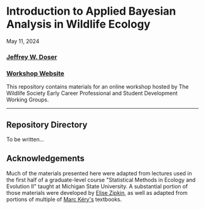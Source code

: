 # Introduction to Applied Bayesian Analysis in Wildlife Ecology 

May 11, 2024

### [Jeffrey W. Doser](https://www.jeffdoser.com/)

### [Workshop Website](https://doserjef.github.io/TWS24-Bayesian-Workshop/)

This repository contains materials for an online workshop hosted by The Wildlife Society Early Career Professional and Student Development Working Groups.

---------------------------------

## Repository Directory

To be written...


## Acknowledgements

Much of the materials presented here were adapted from lectures used in the first half of a graduate-level course "Statistical Methods in Ecology and Evolution II" taught at Michigan State University. A substantial portion of those materials were developed by [Elise Zipkin](https://zipkinlab.org/), as well as adapted from portions of multiple of [Marc K&eacute;ry's](https://www.mbr-pwrc.usgs.gov/pubanalysis/keryroylebook/) textbooks. 
